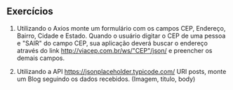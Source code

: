 ## Exercícios

01) Utilizando o Axios monte um formulário com os campos CEP, Endereço, Bairro, Cidade e Estado. Quando o usuário digitar o CEP de uma pessoa e "SAIR" do campo CEP, sua aplicação deverá buscar o endereço através do link http://viacep.com.br/ws/"CEP"/json/ e preencher os demais campos.

02) Utilizando a API https://jsonplaceholder.typicode.com/ URI posts, monte um Blog seguindo os dados recebidos. (Imagem, titulo, body)